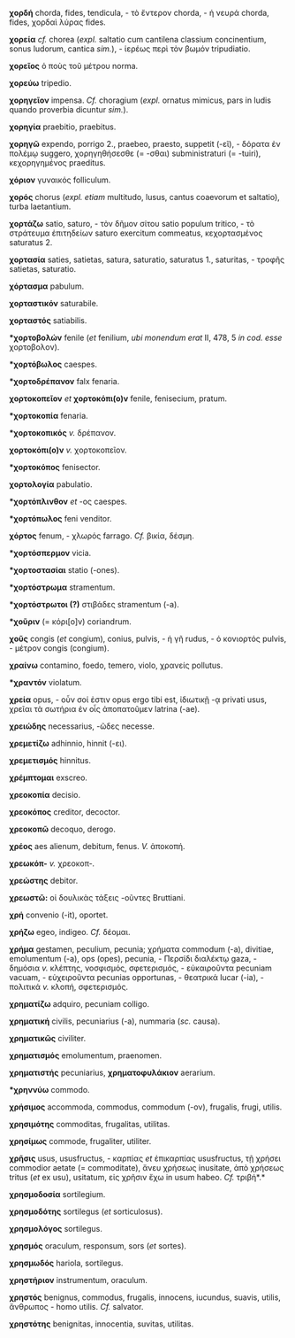 **χορδή** chorda, fides, tendicula, - τὸ ἔντερον chorda, - ἡ νευρά
chorda, fides, χορδαὶ λύρας fides.

**χορεία** *cf.* chorea (*expl.* saltatio cum cantilena classium
concinentium, sonus ludorum, cantica *sim.*), - ἱερέως περὶ τὸν βωμόν
tripudiatio.

**χορεῖος** ὁ ποὺς τοῦ μέτρου norma.

**χορεύω** tripedio.

**χορηγεῖον** impensa. *Cf.* choragium (*expl.* ornatus mimicus, pars in
ludis quando proverbia dicuntur *sim.*).

**χορηγία** praebitio, praebitus.

**χορηγῶ** expendo, porrigo 2., praebeo, praesto, suppetit (-εῖ), -
δόρατα ἐν πολέμῳ suggero, χορηγηθήσεσθε (= -σθαι) subministraturi (=
-tuiri), κεχορηγημένος praeditus.

**χόριον** γυναικός folliculum.

**χορός** chorus (*expl. etiam* multitudo, lusus, cantus coaevorum et
saltatio), turba laetantium.

**χορτάζω** satio, saturo, - τὸν δῆμον σίτου satio populum tritico, - τὸ
στράτευμα ἐπιτηδείων saturo exercitum commeatus, κεχορτασμένος saturatus
2.

**χορτασία** saties, satietas, satura, saturatio, saturatus 1.,
saturitas, - τροφῆς satietas, saturatio.

**χόρτασμα** pabulum.

**χορταστικόν** saturabile.

**χορταστός** satiabilis.

**\*χορτοβολών** fenile (*et* fenilium, *ubi monendum erat* II, 478, 5
*in cod. esse* χορτοβολον).

**\*χορτόβωλος** caespes.

**\*χορτοδρέπανον** falx fenaria.

**χορτοκοπεῖον** *et* **χορτοκόπι(ο)ν** fenile, fenisecium, pratum.

**\*χορτοκοπία** fenaria.

**\*χορτοκοπικός** *v.* δρέπανον.

**χορτοκόπι(ο)ν** *v.* χορτοκοπεῖον.

**\*χορτοκόπος** fenisector.

**χορτολογία** pabulatio.

**\*χορτόπλινθον** *et* -ος caespes.

**\*χορτόπωλος** feni venditor.

**χόρτος** fenum, - χλωρός farrago. *Cf.* βικία, δέσμη.

**\*χορτόσπερμον** vicia.

**\*χορτοστασίαι** statio (-ones).

**\*χορτόστρωμα** stramentum.

**\*χορτόστρωτοι (?)** στιβάδες stramentum (-a).

**\*χοῦριν** (= κόρι\[ο\]ν) coriandrum.

**χοῦς** congis (*et* congium), conius, pulvis, - ἡ γῆ rudus, - ὁ
κονιορτός pulvis, - μέτρον congis (congium).

**χραίνω** contamino, foedo, temero, violo, χρανείς pollutus.

**\*χραντόν** violatum.

**χρεία** opus, - οὖν σοί ἐστιν opus ergo tibi est, ἰδιωτικῇ -ᾳ privati
usus, χρεῖαι τὰ σωτήρια ἐν οἶς ἀποπατοῦμεν latrina (-ae).

**χρειώδης** necessarius, -ῶδες necesse.

**χρεμετίζω** adhinnio, hinnit (-ει).

**χρεμετισμός** hinnitus.

**χρέμπτομαι** exscreo.

**χρεοκοπία** decisio.

**χρεοκόπος** creditor, decoctor.

**χρεοκοπῶ** decoquo, derogo.

**χρέος** aes alienum, debitum, fenus. *V.* ἀποκοπή.

**χρεωκόπ-** *v.* χρεοκοπ-*.*

**χρεώστης** debitor.

**χρεωστῶ:** οἱ δουλικὰς τάξεις -οῦντες Bruttiani.

**χρή** convenio (-it), oportet.

**χρήζω** egeo, indigeo. *Cf.* δέομαι.

**χρήμα** gestamen, peculium, pecunia; χρήματα commodum (-a), divitiae,
emolumentum (-a), ops (opes), pecunia, - Περσίδι διαλέκτῳ gaza, -
δημόσια *v.* κλέπτης, νοσφισμός, σφετερισμός, - εὐκαιροῦντα pecuniam
vacuam, - εὐχειροῦντα pecunias opportunas, - θεατρικά lucar (-ia), -
πολιτικά *v.* κλοπή, σφετερισμός.

**χρηματίζω** adquiro, pecuniam colligo.

**χρηματική** civilis, pecuniarius (-a), nummaria (*sc.* causa).

**χρηματικῶς** civiliter.

**χρηματισμός** emolumentum, praenomen.

**χρηματιστής** pecuniarius, **χρηματοφυλάκιον** aerarium.

**\*χρηννύω** commodo.

**χρήσιμος** accommoda, commodus, commodum (-ον), frugalis, frugi,
utilis.

**χρησιμότης** commoditas, frugalitas, utilitas.

**χρησίμως** commode, frugaliter, utiliter.

**χρῆσις** usus, ususfructus, - καρπίας *et* ἐπικαρπίας ususfructus, τῇ
χρήσει commodior aetate (= commoditate), ἄνευ χρήσεως inusitate, ἀπὸ
χρήσεως tritus (*et* ex usu), usitatum, εἰς χρῆσιν ἔχω in usum habeo.
*Cf.* τριβή*.*

**χρησμοδοσία** sortilegium.

**χρησμοδότης** sortilegus (*et* sorticulosus).

**χρησμολόγος** sortilegus.

**χρησμός** oraculum, responsum, sors (*et* sortes).

**χρησμωδός** hariola, sortilegus.

**χρηστήριον** instrumentum, oraculum.

**χρηστός** benignus, commodus, frugalis, innocens, iucundus, suavis,
utilis, ἄνθρωπος - homo utilis. *Cf.* salvator.

**χρηστότης** benignitas, innocentia, suvitas, utilitas.
